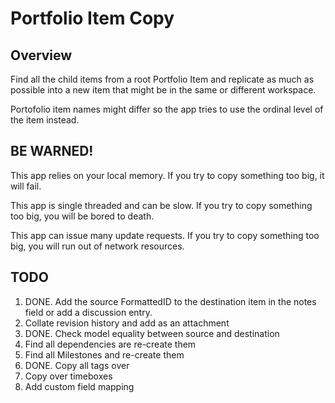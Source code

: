Portfolio Item Copy
===================

## Overview

Find all the child items from a root Portfolio Item and replicate as much as possible into a new item that
might be in the same or different workspace.

Portofolio item names might differ so the app tries to use the ordinal level of the item instead.

## BE WARNED!

This app relies on your local memory. If you try to copy something too big, it will fail.

This app is single threaded and can be slow. If you try to copy something too big, you will be bored to death.

This app can issue many update requests. If you try to copy something too big, you will run out of network resources.

## TODO

1. DONE. Add the source FormattedID to the destination item in the notes field or add a discussion entry.
2. Collate revision history and add as an attachment
3. DONE. Check model equality between source and destination
3. Find all dependencies are re-create them
4. Find all Milestones and re-create them
5. DONE. Copy all tags over
6. Copy over timeboxes
7. Add custom field mapping
